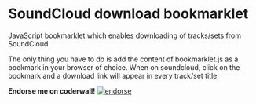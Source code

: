 SoundCloud download bookmarklet
===============================

JavaScript bookmarklet which enables downloading of tracks/sets from SoundCloud

The only thing you have to do is add the content of bookmarklet.js as a bookmark in your browser of choice.
When on soundcloud, click on the bookmark and a download link will appear in every track/set title.

**Endorse me on coderwall!**
[![endorse](https://api.coderwall.com/tschuermans/endorsecount.png)](https://coderwall.com/tschuermans)

